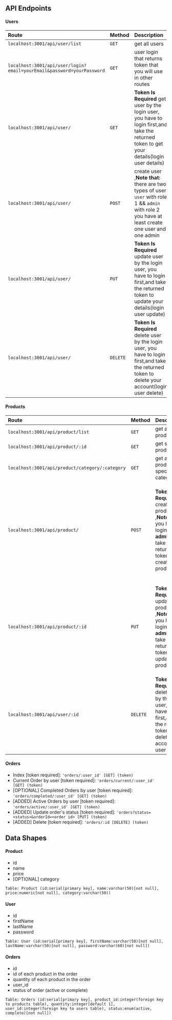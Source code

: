 ## API Endpoints

#### Users
| Route                                                                | Method   | Description                                                                                                                                       |  Data    |
| :------------------------------------------------------------------- | :------- | :---------------------------------------------------------------------------------------------------------------------------------------------    |:-------- |
| `localhost:3001/api/user/list`                                       | `GET`    | get all users                                                                                                                                     |          |
| `localhost:3001/api/user/login?email=yourEmail&password=yourPassword`| `GET`    | user login that returns token that you will use in other routes                                                                                   |          |
| `localhost:3001/api/user/`                                           | `GET`    | **Token Is Required** get user by the login user, you have to login first,and take the returned token to get your details(login user details)     |          |
| `localhost:3001/api/user/`                                           | `POST`   |  create user ,**Note that:** there are two types of user `user` with role 1 && `admin` with role 2 you have at least create one user and one admin| in request body you should send this object like that ``` {first_name: 'test',last_name: 'user',password: 'password123',email: 'test5@gmail.com',role: 1,}}  ``` **all parameters are required**        |
| `localhost:3001/api/user/`                                           | `PUT`    | **Token Is Required** update user by the login user, you have to login first,and take the returned token to update your details(login user update)| in request body you should send this object like that ``` {first_name: 'test',last_name: 'user',password: 'password123',email: 'test5@gmail.com',role: 1,}}  ``` **all parameters are required**  not sending one of the parameter will return error         |
| `localhost:3001/api/user/`                                           | `DELETE` | **Token Is Required** delete user by the login user, you have to login first,and take the returned token to delete your account(login user delete)| |


#### Products
| Route                                                                | Method   | Description                                                                                                                                       |  Data    |
| :------------------------------------------------------------------- | :------- | :---------------------------------------------------------------------------------------------------------------------------------------------    |:-------- |
| `localhost:3001/api/product/list`                                    | `GET`    | get all products                                                                                                                                  |          |
| `localhost:3001/api/product/:id`                                     | `GET`    | get specific product                                                                                   |          |
| `localhost:3001/api/product/category/:category`                      | `GET`    | get all product by specific category                                                                   |          |
| `localhost:3001/api/product/`                                        | `POST`   | **Token Is Required** create product ,**Note that:** you have to login first **as admin** ,and take the returned token to create the product | in request body you should send this object like that ``` { name: 'iphone', price: '3000', category: 'phone' }  ```  **all parameters are required**     |
| `localhost:3001/api/product/:id`                                     | `PUT`    | **Token Is Required** update product ,**Note that:** you have to login first **as admin** ,and take the returned token to update the product | in request body you should send this object like that ``` { name: 'iphone', price: '3000', category: 'phone' }  ```  **all parameters are required**     |
| `localhost:3001/api/user/:id`                                           | `DELETE` | **Token Is Required** delete user by the login user, you have to login first,and take the returned token to delete your account(login user delete)| |

#### Orders
- Index [token required]: `'orders/:user_id' [GET] (token)`
- Current Order by user [token required]: `'orders/current/:user_id' [GET] (token)`
- [OPTIONAL] Completed Orders by user [token required]: `'orders/completed/:user_id' [GET] (token)`
- [ADDED] Active Orders by user [token required]: `'orders/active/:user_id' [GET] (token)`
- [ADDED] Update order's status [token required]: `'orders?status=<status>&orderId=<order id> [PUT] (token)`
- [ADDED] Delete [token required]: `'orders/:id [DELETE] (token)`

## Data Shapes
#### Product
-  id
- name
- price
- [OPTIONAL] category

```
Table: Product (id:serial[primary key], name:varchar(50)[not null], price:numeric[not null], category:varchar(50))
```
#### User
- id
- firstName
- lastName
- password

```
Table: User (id:serial[primary key], firstName:varchar(50)[not null], lastName:varchar(50)[not null], password:varchar(60)[not null])
```
#### Orders
- id
- id of each product in the order
- quantity of each product in the order
- user_id
- status of order (active or complete)

```
Table: Orders (id:serial[primary key], product_id:integer(foreign key to products table), quantity:integer[default 1], user_id:integer(foreign key to users table), status:enum(active, complete)[not null])
```
